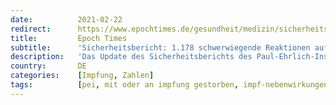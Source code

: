 ```yaml
---
date:          2021-02-22
redirect:      https://www.epochtimes.de/gesundheit/medizin/sicherheitsbericht-1-178-schwerwiegende-reaktionen-auf-corona-impfung-a3453086.html
title:         Epoch Times
subtitle:      'Sicherheitsbericht: 1.178 schwerwiegende Reaktionen auf Corona-Impfung'
description:   'Das Update des Sicherheitsberichts des Paul-Ehrlich-Instituts (PEI) zur Corona-Impfung weist 1.178 schwere Reaktionen auf den Impfstoff aus, das sind 0,03 Prozent aller Fälle. Nach einer Impfung verstarben 223 Personen.'
country:       DE
categories:    [Impfung, Zahlen]
tags:          [pei, mit oder an impfung gestorben, impf-nebenwirkungen]
---
```

